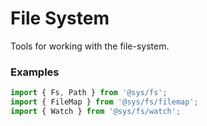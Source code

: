 # File System
Tools for working with the file-system.

### Examples

```ts
import { Fs, Path } from '@sys/fs';
import { FileMap } from '@sys/fs/filemap';
import { Watch } from '@sys/fs/watch';
```

